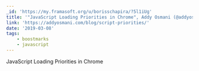 ```yaml
---
_id: 'https://my.framasoft.org/u/borisschapira/?5l1iUg'
title: '"JavaScript Loading Priorities in Chrome", Addy Osmani (@addyosmani)'
link: 'https://addyosmani.com/blog/script-priorities/'
date: '2019-03-08'
tags:
    - boostmarks
    - javascript
---
```


<div class="markdown"><p>JavaScript Loading Priorities in Chrome
</p></div>
